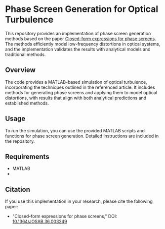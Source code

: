 # Phase Screen Generation for Optical Turbulence

This repository provides an implementation of phase screen generation methods based on the paper [Closed-form expressions for phase screens](https://doi.org/10.1364/JOSAB.36.003249). The methods efficiently model low-frequency distortions in optical systems, and the implementation validates the results with analytical models and traditional methods.

## Overview
The code provides a MATLAB-based simulation of optical turbulence, incorporating the techniques outlined in the referenced article. It includes methods for generating phase screens and applying them to model optical distortions, with results that align with both analytical predictions and established methods.

## Usage
To run the simulation, you can use the provided MATLAB scripts and functions for phase screen generation. Detailed instructions are included in the repository.

## Requirements
- MATLAB
- 
## Citation
If you use this implementation in your research, please cite the following paper:
- "Closed-form expressions for phase screens," DOI: [10.1364/JOSAB.36.003249](https://doi.org/10.1364/JOSAB.36.003249)
